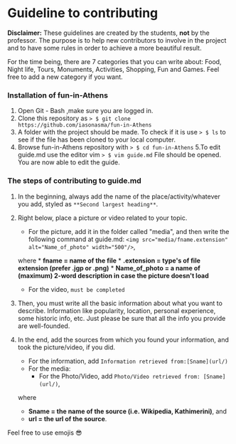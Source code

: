 # Guideline to contributing

**Disclaimer:** These guidelines are created by the students, **not** by the professor. The purpose is to help new contributors to involve in the project and to have some rules in order to achieve a more beautiful result.

For the time being, there are 7 categories that you can write about: Food, Night life, Tours, Monuments, Activities, Shopping, Fun and Games. Feel free to add a new category if you want.

### Installation of fun-in-Athens
  1. Open Git - Bash ,make sure you are logged in.
  2. Clone this repository as
  	`> $ git clone https://github.com/iasonasma/fun-in-Athens`
  3. A folder with the project should be made. To check if it is use
  	`> $ ls`
     to see if the file has been cloned to your local computer.
  4. Browse fun-in-Athens repository with
  	`> $ cd fun-in-Athens`
  5.To edit guide.md use the editor vim
  	`> $ vim guide.md`
     File should be opened. You are now able to edit the guide.


### The steps of contributing to guide.md

  1. In the beginning, always add the name of the place/activity/whatever you add, styled as `**Second largest heading**`.
  2. Right below, place a picture or video related to your topic.
     - For the picture, add it in the folder called "media", and then write the following command at guide.md: `<img src="media/fname.extension" alt="Name_of_photo" width="500"/>`,

     where
         * **fname = name of the file**
         * **.extension = type's of file extension (prefer .jgp or .png)**
         * **Name_of_photo = a name of (maximum) 2-word description in case the picture doesn't load**
     - For the video, `must be completed`
  3. Then, you must write all the basic information about what you want to describe. Information like popularity, location, personal experience, some historic info, etc. Just please be sure that all the info you provide are well-founded.
  4. In the end, add the sources from which you found your information, and took the picture/video, if you did.
     - For the information, add `Information retrieved from:[Sname](url/)`
     - For the media:
       - For the Photo/Video, add `Photo/Video retrieved from: [Sname](url/)`,

     where
     - **Sname = the name of the source (i.e. Wikipedia, Kathimerini)**, and
     - **url = the url of the source**.



Feel free to use emojis :sunglasses:

